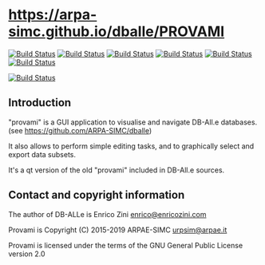 https://arpa-simc.github.io/dballe/PROVAMI
===============================================================

[![Build Status](https://badges.herokuapp.com/travis/ARPA-SIMC/provami?branch=master&env=DOCKER_IMAGE=centos:7&label=centos7)](https://travis-ci.org/ARPA-SIMC/provami)
[![Build Status](https://badges.herokuapp.com/travis/ARPA-SIMC/provami?branch=master&env=DOCKER_IMAGE=centos:8&label=centos8)](https://travis-ci.org/ARPA-SIMC/provami)
[![Build Status](https://badges.herokuapp.com/travis/ARPA-SIMC/provami?branch=master&env=DOCKER_IMAGE=fedora:29&label=fedora29)](https://travis-ci.org/ARPA-SIMC/provami)
[![Build Status](https://badges.herokuapp.com/travis/ARPA-SIMC/provami?branch=master&env=DOCKER_IMAGE=fedora:30&label=fedora30)](https://travis-ci.org/ARPA-SIMC/provami)
[![Build Status](https://badges.herokuapp.com/travis/ARPA-SIMC/provami?branch=master&env=DOCKER_IMAGE=fedora:31&label=fedora31)](https://travis-ci.org/ARPA-SIMC/provami)
[![Build Status](https://badges.herokuapp.com/travis/ARPA-SIMC/provami?branch=master&env=DOCKER_IMAGE=fedora:rawhide&label=fedorarawhide)](https://travis-ci.org/ARPA-SIMC/provami)

[![Build Status](https://copr.fedorainfracloud.org/coprs/simc/stable/package/provami/status_image/last_build.png)](https://copr.fedorainfracloud.org/coprs/simc/stable/package/provami/)


Introduction
------------

"provami" is a GUI application to visualise and navigate DB-All.e databases.
(see https://github.com/ARPA-SIMC/dballe)

It also allows to perform simple editing tasks, and to graphically select and
export data subsets.

It's a qt version of the old "provami" included in DB-All.e sources.

Contact and copyright information
---------------------------------

The author of DB-ALLe is Enrico Zini <enrico@enricozini.com>

Provami is Copyright (C) 2015-2019 ARPAE-SIMC <urpsim@arpae.it>

Provami is licensed under the terms of the GNU General Public License version 2.0
